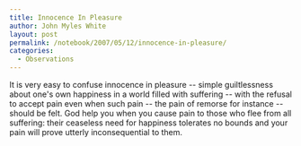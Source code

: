 ```yaml
---
title: Innocence In Pleasure
author: John Myles White
layout: post
permalink: /notebook/2007/05/12/innocence-in-pleasure/
categories:
  - Observations
---
```


It is very easy to confuse innocence in pleasure -- simple guiltlessness about one's own happiness in a world filled with suffering -- with the refusal to accept pain even when such pain -- the pain of remorse for instance -- should be felt. God help you when you cause pain to those who flee from all suffering: their ceaseless need for happiness tolerates no bounds and your pain will prove utterly inconsequential to them.
